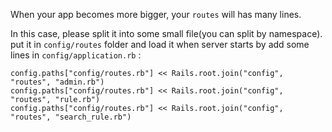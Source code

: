 When your app becomes more bigger, your `routes` will has many lines.

In this case, please split it into some small file(you can split by namespace).
put it in `config/routes` folder and load it when server starts by add some
lines in `config/application.rb` :

```
config.paths["config/routes.rb"] << Rails.root.join("config", "routes", "admin.rb")
config.paths["config/routes.rb"] << Rails.root.join("config", "routes", "rule.rb")
config.paths["config/routes.rb"] << Rails.root.join("config", "routes", "search_rule.rb")
```
